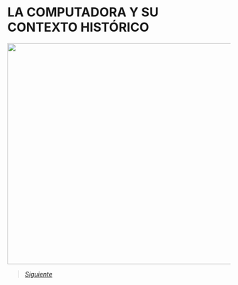 # LA COMPUTADORA Y SU CONTEXTO HISTÓRICO

<img src="Images/IMG 1.jpg" height="500" width="600">

> [*Siguiente*](Tarea1-2.md)
